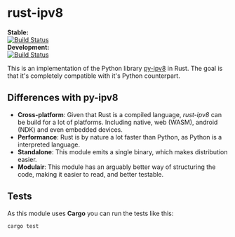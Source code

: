 # rust-ipv8

**Stable:**   
[![Build Status](https://travis-ci.org/ip-v8/rust-ipv8.svg?branch=master)](https://travis-ci.org/ip-v8/rust-ipv8)   
**Development:**   
[![Build Status](https://travis-ci.org/ip-v8/rust-ipv8.svg?branch=develop)](https://travis-ci.org/ip-v8/rust-ipv8)

This is an implementation of the Python library [py-ipv8](https://github.com/Tribler/py-ipv8) in Rust. The goal is that it's completely compatible with it's Python counterpart.

## Differences with py-ipv8

- **Cross-platform**: Given that Rust is a compiled language, _rust-ipv8_ can be build for a lot of platforms. Including native, web (WASM), android (NDK) and even embedded devices.
- **Performance**: Rust is by nature a lot faster than Python, as Python is a interpreted language.
- **Standalone**: This module emits a single binary, which makes distribution easier.
- **Modulair**: This module has an arguably better way of structuring the code, making it easier to read, and better testable.

## Tests

As this module uses **Cargo** you can run the tests like this:

```
cargo test
```
